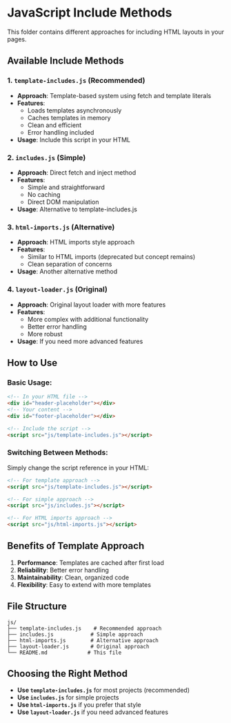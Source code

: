 # JavaScript Include Methods

This folder contains different approaches for including HTML layouts in your pages.

## Available Include Methods

### 1. `template-includes.js` (Recommended)
- **Approach**: Template-based system using fetch and template literals
- **Features**: 
  - Loads templates asynchronously
  - Caches templates in memory
  - Clean and efficient
  - Error handling included
- **Usage**: Include this script in your HTML

### 2. `includes.js` (Simple)
- **Approach**: Direct fetch and inject method
- **Features**:
  - Simple and straightforward
  - No caching
  - Direct DOM manipulation
- **Usage**: Alternative to template-includes.js

### 3. `html-imports.js` (Alternative)
- **Approach**: HTML imports style approach
- **Features**:
  - Similar to HTML imports (deprecated but concept remains)
  - Clean separation of concerns
- **Usage**: Another alternative method

### 4. `layout-loader.js` (Original)
- **Approach**: Original layout loader with more features
- **Features**:
  - More complex with additional functionality
  - Better error handling
  - More robust
- **Usage**: If you need more advanced features

## How to Use

### Basic Usage:
```html
<!-- In your HTML file -->
<div id="header-placeholder"></div>
<!-- Your content -->
<div id="footer-placeholder"></div>

<!-- Include the script -->
<script src="js/template-includes.js"></script>
```

### Switching Between Methods:
Simply change the script reference in your HTML:
```html
<!-- For template approach -->
<script src="js/template-includes.js"></script>

<!-- For simple approach -->
<script src="js/includes.js"></script>

<!-- For HTML imports approach -->
<script src="js/html-imports.js"></script>
```

## Benefits of Template Approach

1. **Performance**: Templates are cached after first load
2. **Reliability**: Better error handling
3. **Maintainability**: Clean, organized code
4. **Flexibility**: Easy to extend with more templates

## File Structure

```
js/
├── template-includes.js    # Recommended approach
├── includes.js            # Simple approach
├── html-imports.js        # Alternative approach
├── layout-loader.js       # Original approach
└── README.md             # This file
```

## Choosing the Right Method

- **Use `template-includes.js`** for most projects (recommended)
- **Use `includes.js`** for simple projects
- **Use `html-imports.js`** if you prefer that style
- **Use `layout-loader.js`** if you need advanced features 